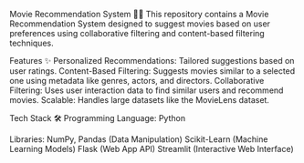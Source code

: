 Movie Recommendation System 🎥🍿
This repository contains a Movie Recommendation System designed to suggest movies based on user preferences using collaborative filtering and content-based filtering techniques.

Features ✨
Personalized Recommendations: Tailored suggestions based on user ratings.
Content-Based Filtering: Suggests movies similar to a selected one using metadata like genres, actors, and directors.
Collaborative Filtering: Uses user interaction data to find similar users and recommend movies.
Scalable: Handles large datasets like the MovieLens dataset.

Tech Stack 🛠
Programming Language: Python

Libraries:
NumPy, Pandas (Data Manipulation)
Scikit-Learn (Machine Learning Models)
Flask (Web App API)
Streamlit (Interactive Web Interface)
